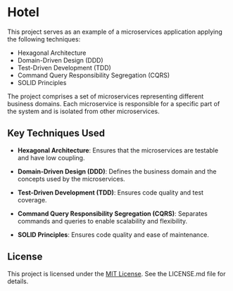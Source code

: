 # Hotel

This project serves as an example of a microservices application applying the following techniques:

- Hexagonal Architecture
- Domain-Driven Design (DDD)
- Test-Driven Development (TDD)
- Command Query Responsibility Segregation (CQRS)
- SOLID Principles

The project comprises a set of microservices representing different business domains. Each microservice is responsible for a specific part of the system and is isolated from other microservices.

## Key Techniques Used

- **Hexagonal Architecture**: Ensures that the microservices are testable and have low coupling.

- **Domain-Driven Design (DDD)**: Defines the business domain and the concepts used by the microservices.

- **Test-Driven Development (TDD)**: Ensures code quality and test coverage.

- **Command Query Responsibility Segregation (CQRS)**: Separates commands and queries to enable scalability and flexibility.

- **SOLID Principles**: Ensures code quality and ease of maintenance.

## License

This project is licensed under the [MIT License](LICENSE.md). See the LICENSE.md file for details.

